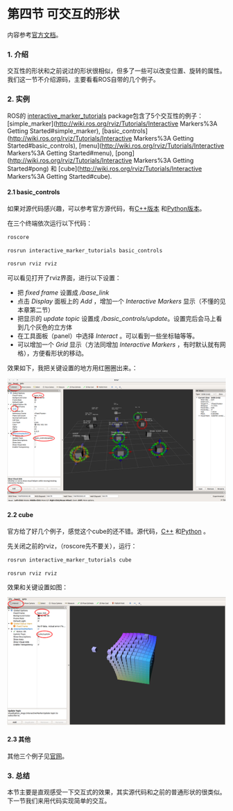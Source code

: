 # 第四节 可交互的形状

内容参考[官方文档](http://wiki.ros.org/rviz/Tutorials/Interactive%20Markers%3A%20Getting%20Started)。

### 1. 介绍

交互性的形状和之前说过的形状很相似，但多了一些可以改变位置、旋转的属性。我们这一节不介绍源码，主要看看ROS自带的几个例子。

### 2. 实例

ROS的 [interactive_marker_tutorials](http://wiki.ros.org/interactive_marker_tutorials) package包含了5个交互性的例子：[simple_marker](http://wiki.ros.org/rviz/Tutorials/Interactive Markers%3A Getting Started#simple_marker), [basic_controls](http://wiki.ros.org/rviz/Tutorials/Interactive Markers%3A Getting Started#basic_controls), [menu](http://wiki.ros.org/rviz/Tutorials/Interactive Markers%3A Getting Started#menu), [pong](http://wiki.ros.org/rviz/Tutorials/Interactive Markers%3A Getting Started#pong) 和 [cube](http://wiki.ros.org/rviz/Tutorials/Interactive Markers%3A Getting Started#cube).

#### 2.1 basic_controls

如果对源代码感兴趣，可以参考官方源代码，有[C++版本](https://github.com/ros-visualization/visualization_tutorials/blob/indigo-devel/interactive_marker_tutorials/src/basic_controls.cpp) 和[Python版本](https://github.com/ros-visualization/visualization_tutorials/blob/indigo-devel/interactive_marker_tutorials/scripts/basic_controls.py)。

在三个终端依次运行以下代码：

```bash
roscore
```

```bash
rosrun interactive_marker_tutorials basic_controls
```

```bash
rosrun rviz rviz
```

可以看见打开了rviz界面，进行以下设置：

- 把 *fixed frame* 设置成 */base_link*
- 点击 *Display* 面板上的 *Add* ，增加一个 *Interactive Markers* 显示（不懂的见本章第二节）
- 把显示的 *update topic* 设置成 */basic_controls/update*。设置完后会马上看到几个灰色的立方体
- 在工具面板（panel）中选择 *Interact* 。可以看到一些坐标轴等等。
- 可以增加一个 *Grid* 显示（方法同增加 *Interactive Markers* ，有时默认就有网格），方便看形状的移动。

效果如下，我把关键设置的地方用红圈圈出来。：

![](../images/rviz_interactive_basic_ctl.png)



#### 2.2 cube

官方给了好几个例子，感觉这个cube的还不错。源代码，[C++](https://github.com/ros-visualization/visualization_tutorials/blob/indigo-devel/interactive_marker_tutorials/src/cube.cpp) 和[Python](https://github.com/ros-visualization/visualization_tutorials/blob/indigo-devel/interactive_marker_tutorials/scripts/cube.py) 。

先关闭之前的rviz，（roscore先不要关），运行：

```bash
rosrun interactive_marker_tutorials cube
```

```bsh
rosrun rviz rviz
```

效果和关键设置如图：

![](../images/rviz_interactive_basic_cube.png)



#### 2.3 其他

其他三个例子见[官网](http://wiki.ros.org/rviz/Tutorials/Interactive%20Markers%3A%20Getting%20Started)。



### 3. 总结

本节主要是直观感受一下交互式的效果，其实源代码和之前的普通形状的很类似。下一节我们来用代码实现简单的交互。